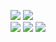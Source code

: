 [![](https://img.shields.io/badge/GitHub-Paveloom/C3.1-5DA399.svg)](https://github.com/Paveloom/C3.1) [![](https://img.shields.io/badge/license-Unlicense-5DA399.svg)](https://github.com/Paveloom/C3/blob/master/LICENSE.md) <br>
[![](https://img.shields.io/badge/release-v0.2.1-informational.svg)](https://github.com/Paveloom/C3.1/releases/tag/v0.2.1) [![](https://img.shields.io/badge/platforms-linux,%20macOS-3E6680.svg)](#) [![](https://img.shields.io/badge/requires-python%203.7%2B-critical.svg)](https://www.python.org/downloads/)